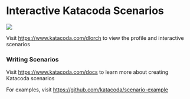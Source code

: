 # Interactive Katacoda Scenarios

[![](http://shields.katacoda.com/katacoda/dlorch/count.svg)](https://www.katacoda.com/dlorch "Get your profile on Katacoda.com")

Visit https://www.katacoda.com/dlorch to view the profile and interactive scenarios

### Writing Scenarios
Visit https://www.katacoda.com/docs to learn more about creating Katacoda scenarios

For examples, visit https://github.com/katacoda/scenario-example
